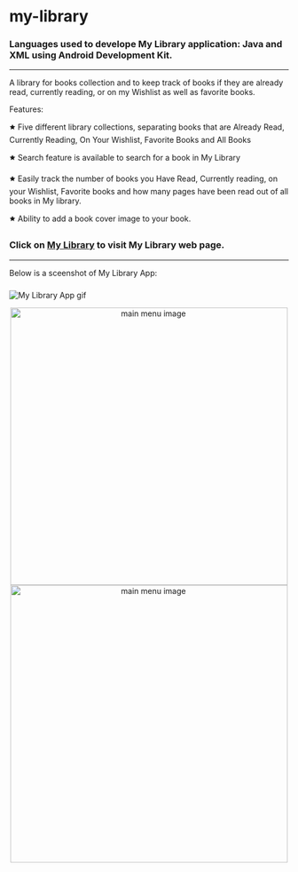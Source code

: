 # my-library

### Languages used to develope My Library application: Java and XML using Android Development Kit. 

-----

A library for books collection and to keep track of books if they are already read, currently reading, or on my Wishlist as well as favorite books.

Features:

🟊 Five different library collections, separating books that are Already Read, Currently Reading, On Your Wishlist, Favorite Books and All Books

🟊 Search feature is available to search for a book in My Library

🟊 Easily track the number of books you Have Read, Currently reading, on your Wishlist, Favorite books and how many pages have been read out of all books in My library.

🟊 Ability to add a book cover image to your book.

### Click on [My Library](https://sirajsaleem.com/apps/my-library/my-library.html) to visit My Library web page.
-----
Below is a sceenshot of My Library App:
#####
![My Library App gif](https://sirajsaleem.com/images/portfolio/my-library.gif)
<div align="center">
  <img height="500px" src="https://sirajsaleem.com/apps/my-library/images/main-menu.png" alt="main menu image" />
</div>
<div align="center">
  <img height="500px" src="https://sirajsaleem.com/images/portfolio/my-library.gif" alt="main menu image" />
</div>
